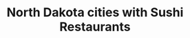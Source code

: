 ---
layout: state
title: North Dakota cities with Sushi Restaurants
permalink: /north-dakota/
stateAbbr: ND
stateName: North Dakota
place_type: Sushi Restaurant
---